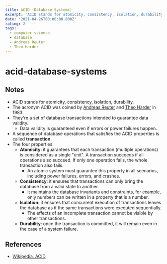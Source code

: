 ```yaml
---
title: ACID (Database Systems)
excerpt: 'ACID stands for atomicity, consistency, isolation, durability.'
date: '2021-04-26T00:00:00.000Z'
rating: 2
tags:
  - computer science
  - database
  - Andreas Reuter
  - Theo Härder
---
```


# acid-database-systems

## Notes

* ACID stands for atomicity, consistency, isolation, durability.
* The acronym ACID was coined by [Andreas Reuter](https://en.wikipedia.org/wiki/Andreas_Reuter) and [Theo Härder](https://en.wikipedia.org/wiki/Theo_H%C3%A4rder) in 1983.
* They're a set of database transactions intended to guarantee data validity.
  * Data validity is guaranteed even if errors or power failures happen.
* A sequence of database operations that satisfies the ACID properties is called **transaction**.
* The four properties:
  * **Atomicity**: it guarantees that each transaction \(multiple operations\) is considered as a single "unit". A transaction succeeds if all operations also succeed. If only one operation fails, the whole transaction also fails.
    * An atomic system must guarantee this property in all scenarios, including power failures, errors, and crashes.
  * **Consistency**: it ensures that transactions can only bring the database from a valid state to another.
    * It maintains the database invariants and constraints, for example, only numbers can be written in a property that is a number.
  * **Isolation**: it ensures that concurrent execution of transactions leaves the database as if the same transactions were executed sequentially.
    * The effects of an incomplete transaction cannot be visible by other transactions.
  * **Durability**: once the transaction is committed, it will remain even in the case of a system failure.

## References

* [Wikipedia. ACID](https://en.wikipedia.org/wiki/ACID)

